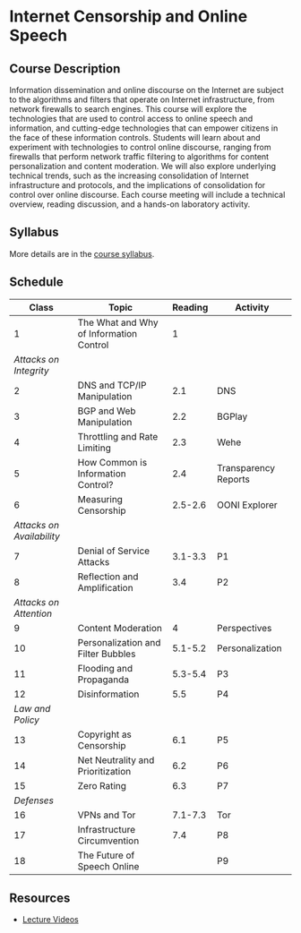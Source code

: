 # Internet Censorship and Online Speech

## Course Description 

Information dissemination and online discourse on the Internet are
subject to the algorithms and filters that operate on Internet
infrastructure, from network firewalls to search engines. This course
will explore the technologies that are used to control access to online
speech and information, and cutting-edge technologies that can empower
citizens in the face of these information controls. Students will learn
about and experiment with technologies to control online discourse,
ranging from firewalls that perform network traffic filtering to
algorithms for content personalization and content moderation. We will
also explore underlying technical trends, such as the increasing
consolidation of Internet infrastructure and protocols, and the
implications of consolidation for control over online discourse. Each
course meeting will include a technical overview, reading discussion,
and a hands-on laboratory activity.

## Syllabus

More details are in the [course syllabus](syllabus.md).

## Schedule


| **Class**                 | **Topic**                               | **Reading** | **Activity**         |
|---------------------------|-----------------------------------------|-------------|----------------------|
| 1                         | The What and Why of Information Control | 1           |                      |
| *Attacks on Integrity*    |                                         |             |                      |
| 2                         | DNS and TCP/IP Manipulation             | 2.1         | DNS                  |
| 3                         | BGP and Web Manipulation                | 2.2         | BGPlay               |
| 4                         | Throttling and Rate Limiting            | 2.3         | Wehe                 |
| 5                         | How Common is Information Control?      | 2.4         | Transparency Reports |
| 6                         | Measuring Censorship                    | 2.5-2.6     | OONI Explorer        |
| *Attacks on Availability* |                                         |             |                      |
| 7                         | Denial of Service Attacks               | 3.1-3.3     | P1                   |
| 8                         | Reflection and Amplification            | 3.4         | P2                   |
| *Attacks on Attention*    |                                         |             |                      |
| 9                         | Content Moderation                      | 4           | Perspectives         |
| 10                        | Personalization and Filter Bubbles      | 5.1-5.2     | Personalization      |
| 11                        | Flooding and Propaganda                 | 5.3-5.4     | P3                   |
| 12                        | Disinformation                          | 5.5         | P4                   |
| *Law and Policy*          |                                         |             |                      |
| 13                        | Copyright as Censorship                 | 6.1         | P5                   |
| 14                        | Net Neutrality and Prioritization       | 6.2         | P6                   |
| 15                        | Zero Rating                             | 6.3         | P7                   |
| *Defenses*                |                                         |             |                      |
| 16                        | VPNs and Tor                            | 7.1-7.3     | Tor                  |
| 17                        | Infrastructure Circumvention            | 7.4         | P8                   |
| 18                        | The Future of Speech Online             |             | P9                   |

## Resources

* [Lecture
  Videos](https://youtube.com/playlist?list=PLpherdrLyny9vAH3GUofYRu4Ig8wY9Lho)
